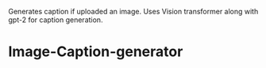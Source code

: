 Generates caption if uploaded an image. Uses Vision transformer along with gpt-2 for caption generation.
# Image-Caption-generator

